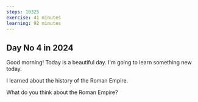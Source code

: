 ```yaml
---
steps: 10325
exercise: 41 minutes
learning: 92 minutes
---
```

## Day No 4 in 2024
Good morning! Today is a beautiful day.
I'm going to learn something new today.

I learned about the history of the Roman Empire.

What do you think about the Roman Empire?
